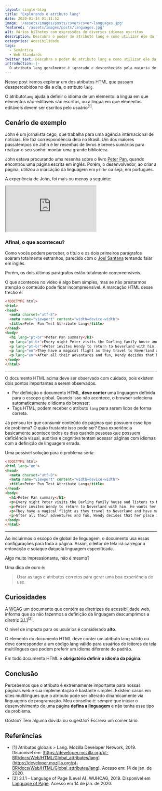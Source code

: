 ```yaml
---
layout: single-blog
title: "Explorando o atributo lang"
date: 2020-01-14 01:11:52
image: '/assets/images/posts/cover/cover-languages.jpg'
featured: '/assets/images/posts/languages.jpg'
alt: Vários bilhetes com expressões de diversos idiomas escritos
description: Descubra o poder do atributo lang e como utilizar ele da forma correta
categories: Acesibilidade
tags: 
  - Semântica
  - Web Standards
twitter_text: Descubra o poder do atributo lang e como utilizar ele da forma correta
introduction: |-
  O atributo lang geralmente é ignorado e desconhecido pela maioria de nós desenvolvedores, porém, ele  influência diretamente no significado e sentido de nossos documentos HTML. Descubra o poder desse atributo.
---
```


Nesse post iremos explorar um dos atributos HTML que passam desapercebidos no dia a dia, o atributo `lang`.

O atributo`lang` ajuda a definir o idioma de um elemento: a língua em que elementos não-editáveis são escritos, ou a língua em que elementos editáveis devem ser escritos pelo usuário<sup>[1]</sup>.

## Cenário de exemplo

<span lang="en">John</span> é um jornalista cego, que trabalha para uma agência internacional de notícias. Ele faz correspondência dela no Brasil. Um dos maiores passatempos de John é ler resenhas de livros e breves sumários para realizar o seu sonho: montar uma grande biblioteca.

John estava procurando uma resenha sobre o livro [Peter Pan](https://pt.wikipedia.org/wiki/Peter_Pan), quando encontrou uma página escrita em inglês. Porém, o desenvolvedor, ao criar a página, utilizou a marcação da linguagem em `pt-br` ou seja, em português.

A experiência de John, foi mais ou menos a seguinte:

<iframe title="Vídeo demonstrando o uso do atributo lang" src="https://www.youtube.com/embed/IFmKQ5e17Jo" allow="accelerometer; autoplay; encrypted-media; gyroscope; picture-in-picture" allowfullscreen></iframe>

### Afinal, o que aconteceu?

Como vocês podem perceber, o título e os dois primeiros parágrafos soaram totalmente estranhos, parecido com o [Joel Santana](https://pt.wikipedia.org/wiki/Joel_Santana) tentando falar em inglês.

Porém, os dois últimos parágrafos estão totalmente compreensíveis.

O que aconteceu no vídeo é algo bem simples, mas se não prestarmos atenção o conteúdo pode ficar incompreensível. A marcação HTML desse trecho é: 

```html
<!DOCTYPE html>
<html>
<head>
  <meta charset="utf-8">
  <meta name="viewport" content="width=device-width">
  <title>Peter Pan Test Atrribute Lang</title>
</head>
<body>
  <h1 lang="pt-br">Peter Pan summary</h1>
  <p lang="pt-br">Every night Peter visits the Darling family house and listens to Mrs. Darling tell bedtime stories. He sits on the window listening. One evening, they see Peter trying to escape. As he tries to run away, he loses his shadow. He goes back to get his shadow. He wakes up the daughter of the house, Wendy Darling. Wendy helps him attach his shadow to his body again. Wendy tells him she knows a lot of bedtime stories too.</p>
  <p lang="pt-br">Peter invites Wendy to return to Neverland with him. He wants her to be the mother of the Lost Boys. Wendy agrees to the mission and asks for her brothers Michael and John to join them.</p>
  <p lang="en">They have a magical flight as they travel to Neverland and have many adventures along the way. Wendy is nearly killed and the boys build her a house in the trees to recover. After Wendy is okay, she takes the role of the mother.</p>
  <p lang="en">After all their adventures and fun, Wendy decides that her place is at home with their mother. Wendy helps all the Lost Boys return to London. But Peter doesn’t want her to go. Instead he tries to trick her. He tells her that their mother doesn’t want them anymore. However, he understands how sad their mother must be. In the end, he decides to let them go home.</p>
</body>
</html>
```

<hr/>

O documento HTML acima deve ser observado com cuidado, pois existem dois pontos importantes a serem observados.

* Por definição o documento HTML, **deve conter** uma linguagem definida para o escopo global. Quando isso não acontece, o browser seleciona automaticamente o idioma do browser;
* Tags HTML, podem receber o atributo `lang` para serem lidos de forma correta.

Já pensou ter que consumir conteúdo de páginas que possuem esse tipo de problema? O quão frustante isso pode ser? Essa experiência basicamente acontece todos os dias quando pessoas que possuem deficiência visual, auditiva e cognitiva tentam acessar páginas com idiomas com a definição de linguagem errada.

Uma possível solução para o problema seria: 

```html
<!DOCTYPE html>
<html lang="en">
<head>
  <meta charset="utf-8">
  <meta name="viewport" content="width=device-width">
  <title>Peter Pan Test Atrribute Lang</title>
</head>
<body>
  <h1>Peter Pan summary</h1>
  <p>Every night Peter visits the Darling family house and listens to Mrs. Darling tell bedtime stories. He sits on the window listening. One evening, they see Peter trying to escape. As he tries to run away, he loses his shadow. He goes back to get his shadow. He wakes up the daughter of the house, Wendy Darling. Wendy helps him attach his shadow to his body again. Wendy tells him she knows a lot of bedtime stories too.</p>
  <p>Peter invites Wendy to return to Neverland with him. He wants her to be the mother of the Lost Boys. Wendy agrees to the mission and asks for her brothers Michael and John to join them.</p>
  <p>They have a magical flight as they travel to Neverland and have many adventures along the way. Wendy is nearly killed and the boys build her a house in the trees to recover. After Wendy is okay, she takes the role of the mother.</p>
  <p>After all their adventures and fun, Wendy decides that her place is at home with their mother. Wendy helps all the Lost Boys return to London. But Peter doesn’t want her to go. Instead he tries to trick her. He tells her that their mother doesn’t want them anymore. However, he understands how sad their mother must be. In the end, he decides to let them go home.</p>
</body>
</html>
```

<hr/>

Ao incluirmos o escopo de global de linguagem, o documento usa essas configurações para toda a página. Assim, o leitor de tela irá carregar a entonação e sotaque daquela linguagem especificada.

Algo muito impressionante, não é mesmo?

Uma dica de ouro é:

> Usar as tags e atributos corretos para gerar uma boa experiência de uso.

## Curiosidades

A <abbr lang="en" title="Web Content Accessibility Guidelines">WCAG</abbr> um documento que contém as diretrizes de acessibilidade web, informa que ao não fazermos a definição da linguagem descumprimos a diretriz [3.1.1](https://www.wuhcag.com/language-of-page/)<sup>[2]</sup>.

O nível de impacto para os usuários é considerado **alto**.

O elemento do documento HTML deve conter um atributo lang válido ou deve corresponder a um código lang válido para usuários de leitores de tela multilíngues que podem preferir um idioma diferente do padrão. 

Em todo documento HTML é **obrigatório definir o idioma da página**.


## Conclusão

Percebemos que o atributo é extremamente importante para nossas páginas web e sua implementação é bastante simples. Existem casos em sites multilíngues que o atributo pode ser alterado dinamicamente via linguagens de programação. Meu conselho é: sempre que iniciar o desenvolvimento de uma página **defina a linguagem** e não tenha esse tipo de problema.

Gostou? Tem alguma dúvida ou sugestão? Escreva um comentário. 

## Referências 

* [1] Atributos globais > Lang. Mozilla Developer Network, 2019. Disponível em: [https://developer.mozilla.org/pt-BR/docs/Web/HTML/Global_attributes/lang](<https://developer.mozilla.org/pt-BR/docs/Web/HTML/Global_attributes/lang>). Acesso em: 14 de jan. de 2020.
* [2] 3.1.1 – Language of Page (Level A). WUHCAG, 2019. Disponível em [Language of Page](https://www.wuhcag.com/language-of-page/). Acesso em 14 de jan. de 2020.

